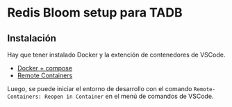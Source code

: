# Redis Bloom setup para TADB

## Instalación

Hay que tener instalado Docker y la extención de contenedores de VSCode.

- [Docker + compose](https://www.docker.com/)
- [Remote Containers](https://marketplace.visualstudio.com/items?itemName=ms-vscode-remote.remote-containers)

Luego, se puede iniciar el entorno de desarrollo con el comando
`Remote-Containers: Reopen in Container` en el menú de comandos de VSCode.

